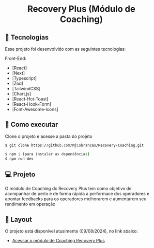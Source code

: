 <div align='center'> 
	<h1 align='center'>Recovery Plus (Módulo de Coaching)</h1>
</div>


## 🧪 Tecnologias

Esse projeto foi desenvolvido com as seguintes tecnologias:

Front-End:
- [React]
- [Next]
- [Typescript]
- [Zod]
- [TailwindCSS]
- [Chart.js]
- [React-Hot-Toast]
- [React-Hook-Form]
- [Font-Awesome-Icons]

## 🚀 Como executar

Clone o projeto e acesse a pasta do projeto

```bash
$ git clone https://github.com/MjCobrancas/Recovery-Coaching.git

$ npm i (para instalar as dependências)
$ npm run dev

```

## 💻 Projeto

O módulo de Coaching do Recovery Plus tem como objetivo de acompanhar de perto e de forma rápida a performace dos operadores e apontar feedbacks para os operadores melhorarem e aumentarem seu rendimento em operação

## 🔖 Layout

O projeto está disponível atualmente (09/08/2024), no link abaixo:

- [Acessar o módulo de Coaching Recovery Plus](http://144.91.80.153:1213)